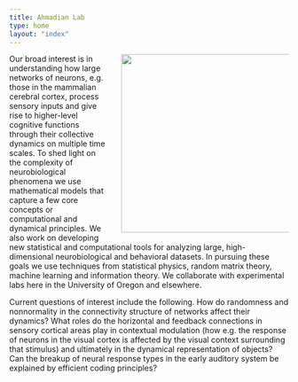 ```yaml
---
title: Ahmadian Lab
type: home
layout: "index"
---
```


<img style="float: right; max-width: 60%; width: 23em; padding-left: 2em; padding-bottom: 1em;" width="300" src="/ahmadian/lab_vignette.png" />

Our broad interest is in understanding how large networks of neurons, e.g. those in the mammalian cerebral cortex, process sensory inputs and give rise to higher-level cognitive functions through their collective dynamics on multiple time scales. To shed light on the complexity of neurobiological phenomena we use mathematical models that capture a few core concepts or computational and dynamical principles. We also work on developing new statistical and computational tools for analyzing large, high-dimensional neurobiological and behavioral datasets. In pursuing these goals we use techniques from statistical physics, random matrix theory, machine learning and information theory. We collaborate with experimental labs here in the University of Oregon and elsewhere.

Current questions of interest include the following. How do randomness and nonnormality in the connectivity structure of networks affect their dynamics? What roles do the horizontal and feedback connections in sensory cortical areas play in contextual modulation (how e.g. the response of neurons in the visual cortex is affected by the visual context surrounding that stimulus) and ultimately in the dynamical representation of objects? Can the breakup of neural response types in the early auditory system be explained by efficient coding principles?
